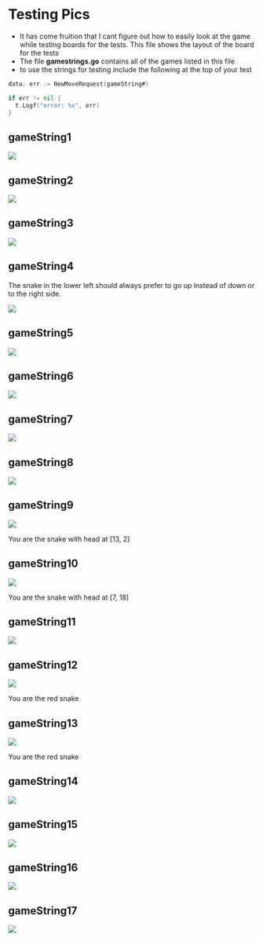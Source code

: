 # Testing Pics

- It has come fruition that I cant figure out how to easily look at the game while testing
boards for the tests. This file shows the layout of the board for the tests
- The file **gamestrings.go** contains all of the games listed in this file
- to use the strings for testing include the following at the top of your test

```go
data, err := NewMoveRequest(gameString#)

if err != nil {
  t.Logf("error: %v", err)
}
```

## gameString1

![](assets/Tests-ff3f1.png)

## gameString2

![](assets/Tests-d6761.png)

## gameString3

![](assets/Tests-316b9.png)

## gameString4

The snake in the lower left should always prefer to go up instead of down or to the right side.

![](assets/Tests-bf7c5.png)

## gameString5

![](assets/Tests-5820d.png)

## gameString6

![](assets/Tests-f3578.png)

## gameString7

![](assets/Tests-ab782.png)

## gameString8

![](assets/Tests-8554d.png)

## gameString9

![](assets/Tests-ba58c.png)

You are the snake with head at [13, 2]

## gameString10

![](assets/Tests-0312c.png)

You are the snake with head at [7, 18]

## gameString11

![](assets/Tests-68ff2.png)

## gameString12

![](assets/Tests-4b72f.png)

You are the red snake

## gameString13

![](assets/Tests-561f1.png)

You are the red snake

## gameString14

![](assets/Tests-0605d.png)

## gameString15

![](assets/Tests-353b5.png)

## gameString16

![](assets/Tests-a70ec.png)

## gameString17

![](assets/Tests-c03f3.png)
